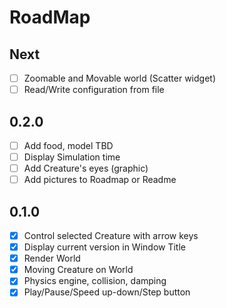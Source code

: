 # RoadMap

## Next

- [ ] Zoomable and Movable world (Scatter widget)
- [ ] Read/Write configuration from file 

## 0.2.0

- [ ] Add food, model TBD
- [ ] Display Simulation time
- [ ] Add Creature's eyes (graphic)
- [ ] Add pictures to Roadmap or Readme

## 0.1.0

- [x] Control selected Creature with arrow keys
- [x] Display current version in Window Title
- [x] Render World
- [x] Moving Creature on World
- [x] Physics engine, collision, damping
- [x] Play/Pause/Speed up-down/Step button
